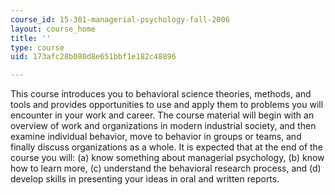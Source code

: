 ```yaml
---
course_id: 15-301-managerial-psychology-fall-2006
layout: course_home
title: ''
type: course
uid: 173afc28b080d8e651bbf1e182c48896

---
```

This course introduces you to behavioral science theories, methods, and tools and provides opportunities to use and apply them to problems you will encounter in your work and career. The course material will begin with an overview of work and organizations in modern industrial society, and then examine individual behavior, move to behavior in groups or teams, and finally discuss organizations as a whole. It is expected that at the end of the course you will: (a) know something about managerial psychology, (b) know how to learn more, (c) understand the behavioral research process, and (d) develop skills in presenting your ideas in oral and written reports.
